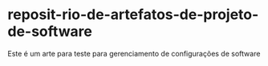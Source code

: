 # reposit-rio-de-artefatos-de-projeto-de-software
Este é um arte para teste para gerenciamento de configurações de software
